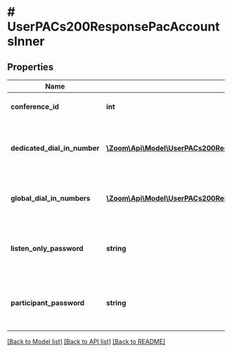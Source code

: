 # # UserPACs200ResponsePacAccountsInner

## Properties

Name | Type | Description | Notes
------------ | ------------- | ------------- | -------------
**conference_id** | **int** | The conference ID. | [optional]
**dedicated_dial_in_number** | [**\Zoom\Api\Model\UserPACs200ResponsePacAccountsInnerDedicatedDialInNumberInner[]**](UserPACs200ResponsePacAccountsInnerDedicatedDialInNumberInner.md) | Information about the account&#39;s dedicated dial-in numbers. | [optional]
**global_dial_in_numbers** | [**\Zoom\Api\Model\UserPACs200ResponsePacAccountsInnerGlobalDialInNumbersInner[]**](UserPACs200ResponsePacAccountsInnerGlobalDialInNumbersInner.md) | Information about the account&#39;s global dial-in numbers. | [optional]
**listen_only_password** | **string** | The listen-only password, up to six characters in length. | [optional]
**participant_password** | **string** | The participant password, up to six characters in length. | [optional]

[[Back to Model list]](../../README.md#models) [[Back to API list]](../../README.md#endpoints) [[Back to README]](../../README.md)
